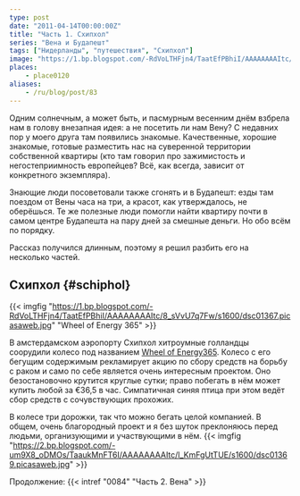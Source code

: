 ```yaml
---
type: post
date: "2011-04-14T00:00:00Z"
title: "Часть 1. Схипхол"
series: "Вена и Будапешт"
tags: ["Нидерланды", "путешествия", "Схипхол"]
image: "https://1.bp.blogspot.com/-RdVoLTHFjn4/TaatEfPBhiI/AAAAAAAAItc/8_sVvU7q7Fw/s1600/dsc01367.picasaweb.jpg"
places:
    - place0120
aliases:
    - /ru/blog/post/83
---
```


Одним солнечным, а может быть, и пасмурным весенним днём взбрела нам в голову внезапная идея: а не посетить ли нам Вену? С недавних пор у моего друга там появились знакомые. Качественные, хорошие знакомые, готовые разместить нас на суверенной территории собственной квартиры (кто там говорил про зажимистость и негостеприимность европейцев? Всё, как всегда, зависит от конкретного экземпляра).

<!--more-->

Знающие люди посоветовали также сгонять и в Будапешт: езды там поездом от Вены часа на три, а красот, как утверждалось, не оберёшься. Те же полезные люди помогли найти квартиру почти в самом центре Будапешта на пару дней за смешные деньги. Но обо всём по порядку.

Рассказ получился длинным, поэтому я решил разбить его на несколько частей.

## Схипхол {#schiphol}

{{< imgfig "https://1.bp.blogspot.com/-RdVoLTHFjn4/TaatEfPBhiI/AAAAAAAAItc/8_sVvU7q7Fw/s1600/dsc01367.picasaweb.jpg" "Wheel of Energy 365" >}}

В амстердамском аэропорту Схипхол хитроумные голландцы соорудили колесо под названием [Wheel of Energy365](http://www.wheelofenergy.org/). Колесо с его бегущим содержимым рекламирует акцию по сбору средств на борьбу с раком и само по себе является очень интересным проектом. Оно безостановочно крутится круглые сутки; право побегать в нём может купить любой за €36,5 в час. Симпатичная синяя птица при этом ведёт сбор средств с сочувствующих прохожих.

В колесе три дорожки, так что можно бегать целой компанией. В общем, очень благородный проект и я без шуток преклоняюсь перед людьми, организующими и участвующими в нём.
{{< imgfig "https://2.bp.blogspot.com/-um9X8_oDMOs/TaaukMnFT6I/AAAAAAAAItc/l_KmFgUtTUE/s1600/dsc01369.picasaweb.jpg" >}}

Продолжение: {{< intref "0084" "Часть 2. Вена" >}}
